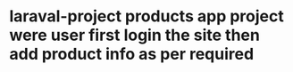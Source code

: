 # laraval-project   products app project were user first login the site then add product info as per required
